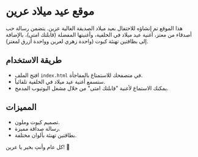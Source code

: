 # موقع عيد ميلاد عرين

هذا الموقع تم إنشاؤه للاحتفال بعيد ميلاد الصديقة الغالية عرين. يتضمن رسالة حب أصدقاء من معتز، أغنية عيد ميلاد في الخلفية، وأغنيتها المفضلة (قابلتك امتى)، بالإضافة إلى بطاقتين تهنئة كيوت (واحدة زهري لعرين وواحدة أزرق لمعتز).

## طريقة الاستخدام

- افتح الملف `index.html` في متصفحك للاستمتاع بالمفاجأة.
- ستسمع أغنية عيد ميلاد في الخلفية تلقائياً.
- يمكنك الاستماع لأغنية "قابلتك امتى" من خلال مشغل اليوتيوب المدمج.

## المميزات
- تصميم كيوت وملون.
- رسالة صداقة مميزة.
- بطاقتين تهنئة بألوان مختلفة.

كل عام وأنتِ بخير يا عرين! 🎉
